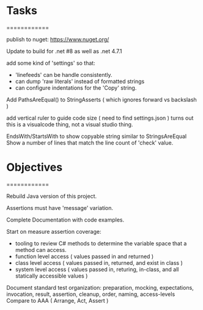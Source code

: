 # Tasks
============

publish to nuget: https://www.nuget.org/

Update to build for .net #8 as well as .net 4.7.1

add some kind of 'settings' so that:
* 'linefeeds' can be handle consistently.
* can dump 'raw literals' instead of formatted strings
* can configure indentations for the 'Copy' string.

Add PathsAreEqual() to StringAsserts ( which ignores forward vs backslash )

add vertical ruler to guide code size ( need to find settings.json )
    turns out this is a visualcode thing, not a visual studio thing.

EndsWith/StartsWith to show copyable string similar to StringsAreEqual
  Show a number of lines that match the line count of 'check' value.


# Objectives
============

Rebuild Java version of this project.

Assertions must have 'message' variation.

Complete Documentation with code examples.

Start on measure assertion coverage:
* tooling to review C# methods to determine the variable space that a method can access.
* function level access ( values passed in and returned )
* class level access ( values passed in, returned, and exist in class )
* system level access ( values passed in, returing, in-class, and all statically accessible values )

Document standard test organization: 
    preparation, mocking, expectations, invocation, 
    result, assertion, cleanup, order, naming, access-levels
Compare to AAA ( Arrange, Act, Assert )
